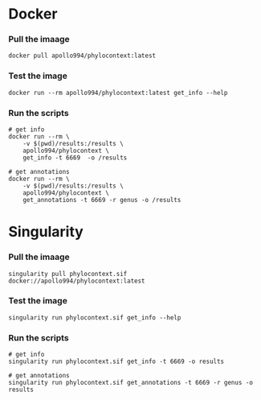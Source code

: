 # Docker
### Pull the imaage
```
docker pull apollo994/phylocontext:latest
```
### Test the image
```
docker run --rm apollo994/phylocontext:latest get_info --help
```
### Run the scripts
```
# get info
docker run --rm \
    -v $(pwd)/results:/results \
    apollo994/phylocontext \
    get_info -t 6669  -o /results
```

```
# get annotations
docker run --rm \
    -v $(pwd)/results:/results \
    apollo994/phylocontext \
    get_annotations -t 6669 -r genus -o /results
```

# Singularity

### Pull the imaage
```
singularity pull phylocontext.sif docker://apollo994/phylocontext:latest
```
### Test the image
```
singularity run phylocontext.sif get_info --help
```
### Run the scripts
```
# get info
singularity run phylocontext.sif get_info -t 6669 -o results
```

```
# get annotations
singularity run phylocontext.sif get_annotations -t 6669 -r genus -o results
```

